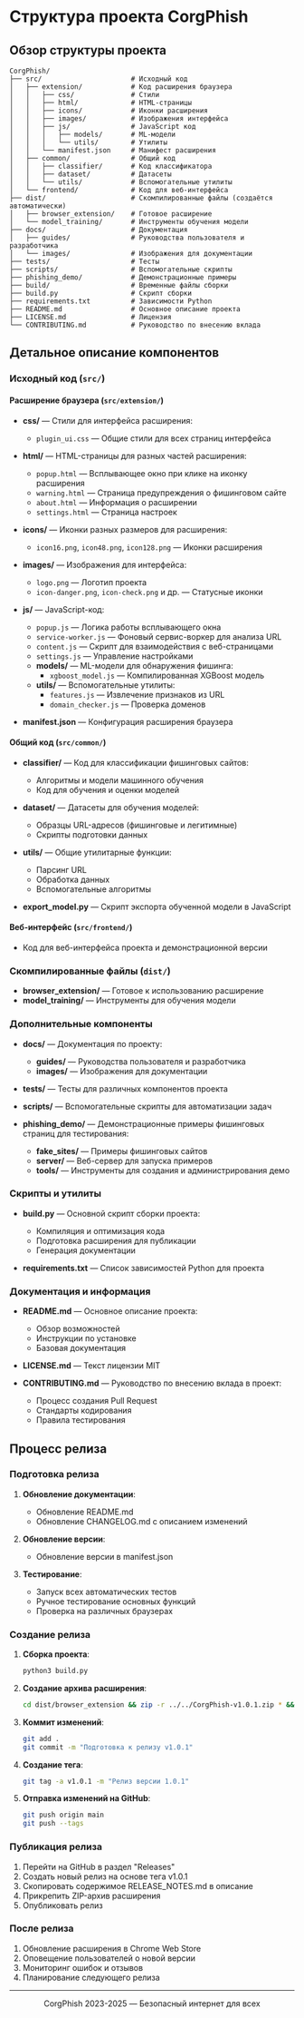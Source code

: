 # Структура проекта CorgPhish

## Обзор структуры проекта

```
CorgPhish/
├── src/                      # Исходный код
│   ├── extension/            # Код расширения браузера
│   │   ├── css/              # Стили
│   │   ├── html/             # HTML-страницы
│   │   ├── icons/            # Иконки расширения
│   │   ├── images/           # Изображения интерфейса
│   │   ├── js/               # JavaScript код
│   │   │   ├── models/       # ML-модели
│   │   │   └── utils/        # Утилиты
│   │   └── manifest.json     # Манифест расширения
│   ├── common/               # Общий код
│   │   ├── classifier/       # Код классификатора
│   │   ├── dataset/          # Датасеты
│   │   └── utils/            # Вспомогательные утилиты
│   └── frontend/             # Код для веб-интерфейса
├── dist/                     # Скомпилированные файлы (создаётся автоматически)
│   ├── browser_extension/    # Готовое расширение
│   └── model_training/       # Инструменты обучения модели
├── docs/                     # Документация
│   ├── guides/               # Руководства пользователя и разработчика
│   └── images/               # Изображения для документации
├── tests/                    # Тесты
├── scripts/                  # Вспомогательные скрипты
├── phishing_demo/            # Демонстрационные примеры
├── build/                    # Временные файлы сборки
├── build.py                  # Скрипт сборки
├── requirements.txt          # Зависимости Python
├── README.md                 # Основное описание проекта
├── LICENSE.md                # Лицензия
└── CONTRIBUTING.md           # Руководство по внесению вклада
```

## Детальное описание компонентов

### Исходный код (`src/`)

#### Расширение браузера (`src/extension/`)

* **css/** — Стили для интерфейса расширения:
  * `plugin_ui.css` — Общие стили для всех страниц интерфейса

* **html/** — HTML-страницы для разных частей расширения:
  * `popup.html` — Всплывающее окно при клике на иконку расширения
  * `warning.html` — Страница предупреждения о фишинговом сайте
  * `about.html` — Информация о расширении
  * `settings.html` — Страница настроек

* **icons/** — Иконки разных размеров для расширения:
  * `icon16.png`, `icon48.png`, `icon128.png` — Иконки расширения

* **images/** — Изображения для интерфейса:
  * `logo.png` — Логотип проекта
  * `icon-danger.png`, `icon-check.png` и др. — Статусные иконки

* **js/** — JavaScript-код:
  * `popup.js` — Логика работы всплывающего окна
  * `service-worker.js` — Фоновый сервис-воркер для анализа URL
  * `content.js` — Скрипт для взаимодействия с веб-страницами
  * `settings.js` — Управление настройками
  * **models/** — ML-модели для обнаружения фишинга:
    * `xgboost_model.js` — Компилированная XGBoost модель
  * **utils/** — Вспомогательные утилиты:
    * `features.js` — Извлечение признаков из URL
    * `domain_checker.js` — Проверка доменов

* **manifest.json** — Конфигурация расширения браузера

#### Общий код (`src/common/`)

* **classifier/** — Код для классификации фишинговых сайтов:
  * Алгоритмы и модели машинного обучения
  * Код для обучения и оценки моделей

* **dataset/** — Датасеты для обучения моделей:
  * Образцы URL-адресов (фишинговые и легитимные)
  * Скрипты подготовки данных

* **utils/** — Общие утилитарные функции:
  * Парсинг URL
  * Обработка данных
  * Вспомогательные алгоритмы

* **export_model.py** — Скрипт экспорта обученной модели в JavaScript

#### Веб-интерфейс (`src/frontend/`)

* Код для веб-интерфейса проекта и демонстрационной версии

### Скомпилированные файлы (`dist/`)

* **browser_extension/** — Готовое к использованию расширение
* **model_training/** — Инструменты для обучения модели

### Дополнительные компоненты

* **docs/** — Документация по проекту:
  * **guides/** — Руководства пользователя и разработчика
  * **images/** — Изображения для документации

* **tests/** — Тесты для различных компонентов проекта

* **scripts/** — Вспомогательные скрипты для автоматизации задач

* **phishing_demo/** — Демонстрационные примеры фишинговых страниц для тестирования:
  * **fake_sites/** — Примеры фишинговых сайтов
  * **server/** — Веб-сервер для запуска примеров
  * **tools/** — Инструменты для создания и администрирования демо

### Скрипты и утилиты

* **build.py** — Основной скрипт сборки проекта:
  * Компиляция и оптимизация кода
  * Подготовка расширения для публикации
  * Генерация документации

* **requirements.txt** — Список зависимостей Python для проекта

### Документация и информация

* **README.md** — Основное описание проекта:
  * Обзор возможностей
  * Инструкции по установке
  * Базовая документация

* **LICENSE.md** — Текст лицензии MIT

* **CONTRIBUTING.md** — Руководство по внесению вклада в проект:
  * Процесс создания Pull Request
  * Стандарты кодирования
  * Правила тестирования

## Процесс релиза

### Подготовка релиза

1. **Обновление документации**:
   * Обновление README.md
   * Обновление CHANGELOG.md с описанием изменений

2. **Обновление версии**:
   * Обновление версии в manifest.json

3. **Тестирование**:
   * Запуск всех автоматических тестов
   * Ручное тестирование основных функций
   * Проверка на различных браузерах

### Создание релиза

1. **Сборка проекта**:
   ```bash
   python3 build.py
   ```

2. **Создание архива расширения**:
   ```bash
   cd dist/browser_extension && zip -r ../../CorgPhish-v1.0.1.zip * && cd ../..
   ```

3. **Коммит изменений**:
   ```bash
   git add .
   git commit -m "Подготовка к релизу v1.0.1"
   ```

4. **Создание тега**:
   ```bash
   git tag -a v1.0.1 -m "Релиз версии 1.0.1"
   ```

5. **Отправка изменений на GitHub**:
   ```bash
   git push origin main
   git push --tags
   ```

### Публикация релиза

1. Перейти на GitHub в раздел "Releases"
2. Создать новый релиз на основе тега v1.0.1
3. Скопировать содержимое RELEASE_NOTES.md в описание
4. Прикрепить ZIP-архив расширения
5. Опубликовать релиз

### После релиза

1. Обновление расширения в Chrome Web Store
2. Оповещение пользователей о новой версии
3. Мониторинг ошибок и отзывов
4. Планирование следующего релиза

---

<p align="center">CorgPhish 2023-2025 — Безопасный интернет для всех</p> 